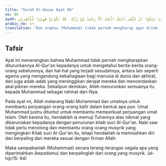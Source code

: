 ```yaml
---
title: "Surah Al-Qasas Ayat 86"
no: 86
ayah: وَمَا كُنْتَ تَرْجُوْٓا اَنْ يُّلْقٰٓى اِلَيْكَ الْكِتٰبُ اِلَّا رَحْمَةً مِّنْ رَّبِّكَ  فَلَا تَكُوْنَنَّ ظَهِيْرًا لِّلْكٰفِرِيْنَ ۖ 
arabic_no: ٨٦
translation: "Dan engkau (Muhammad) tidak pernah mengharap agar Kitab (Al-Qur'an) itu diturunkan kepadamu, tetapi ia (diturunkan) sebagai rahmat dari Tuhanmu, sebab itu janganlah sekali-kali engkau menjadi penolong bagi orang-orang kafir,"
---
```


## Tafsir

Ayat ini menerangkan bahwa Muhammad tidak pernah mengharapkan diturunkannya Al-Qur'an kepadanya untuk mengetahui berita-berita orang-orang sebelumnya, dan hal-hal yang terjadi sesudahnya, antara lain seperti agama yang mengandung kebahagiaan bagi manusia di dunia dan akhirat, dan juga adab-adab yang meninggikan derajat mereka dan mencerdaskan akal pikiran mereka. Sekalipun demikian, Allah menurunkan semuanya itu kepada Muhammad sebagai rahmat dari-Nya.

Pada ayat ini, Allah melarang Nabi Muhammad dan umatnya untuk membantu perjuangan orang-orang kafir dalam bentuk apa pun. Umat Muhammad justru dituntut untuk membantu memperkuat perjuangan umat Islam. Oleh karena itu, hendaklah ia memuji Tuhannya atas nikmat yang dikaruniakan kepadanya dengan penurunan kitab suci Al-Qur'an. Nabi saw tidak perlu menolong dan membantu orang-orang musyrik yang mengingkari Kitab suci Al-Qur'an itu, tetapi hendaklah ia memisahkan diri dan berpaling dari mereka sesuai dengan firman Allah:

Maka sampaikanlah (Muhammad) secara terang-terangan segala apa yang diperintahkan (kepadamu) dan berpalinglah dari orang yang musyrik. (al-hijr/15: 94)